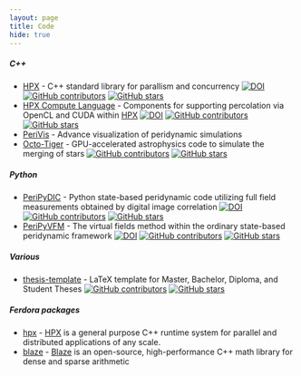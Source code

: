```yaml
---
layout: page
title: Code
hide: true
---
```

 
##### C++

* [HPX](https://github.com/STEllAR-GROUP/hpx) - C++ standard library for parallism and concurrency [![DOI](https://joss.theoj.org/papers/10.21105/joss.02352/status.svg)](https://doi.org/10.21105/joss.02352)[![GitHub contributors](https://img.shields.io/github/contributors/STEllAR-GROUP/hpx.svg)](https://GitHub.com/STEllAR-GROUP/hpx/graphs/contributors/) [![GitHub stars](https://img.shields.io/github/stars/STEllAR-GROUP/hpx.svg?style=social&label=Star&maxAge=2592000)](https://GitHub.com/STEllAR-GROUP/hpx/stargazers/)
* [HPX Compute Language](https://github.com/STEllAR-GROUP/hpxcl) - Components for supporting percolation via OpenCL and CUDA within [HPX](https://github.com/STEllAR-GROUP/hpx) [![DOI](https://zenodo.org/badge/13384046.svg)](https://zenodo.org/badge/latestdoi/13384046) [![GitHub contributors](https://img.shields.io/github/contributors/STEllAR-GROUP/hpxcl.svg)](https://GitHub.com/STEllAR-GROUP/hpx/graphs/contributors/) [![GitHub stars](https://img.shields.io/github/stars/STEllAR-GROUP/hpxcl.svg?style=social&label=Star&maxAge=2592000)](https://GitHub.com/STEllAR-GROUP/hpxcl/stargazers/)
* [PeriVis](https://github.com/PeriVIS) - Advance visualization of peridynamic simulations
* [Octo-Tiger](https://github.com/STEllAR-GROUP/octotiger) - GPU-accelerated astrophysics code to simulate the merging of stars [![GitHub contributors](https://img.shields.io/github/contributors/STEllAR-GROUP/octotiger.svg)](https://GitHub.com/STEllAR-GROUP/octotiger/graphs/contributors/) [![GitHub stars](https://img.shields.io/github/stars/STEllAR-GROUP/octotiger.svg?style=social&label=Star&maxAge=2592000)](https://GitHub.com/STEllAR-GROUP/octotiger/stargazers/)

##### Python

* [PeriPyDIC](https://github.com/lm2-poly/PeriPyDIC) - Python state-based peridynamic code utilizing full field measurements obtained by digital image correlation [![DOI](https://zenodo.org/badge/46075533.svg)](https://zenodo.org/badge/latestdoi/46075533) [![GitHub contributors](https://img.shields.io/github/contributors/lm2-poly/PeriPyDIC.svg)](https://GitHub.com/lm2-poly/PeriPyDIC/graphs/contributors/) [![GitHub stars](https://img.shields.io/github/stars/lm2-poly/PeriPyDIC.svg?style=social&label=Star&maxAge=2592000)](https://GitHub.com/lm2-poly/PeriPyDIC/stargazers/)
* [PeriPyVFM](https://github.com/lm2-poly/PeriPyVFM) - The virtual fields method within the ordinary state-based peridynamic framework 
[![DOI](https://zenodo.org/badge/93547069.svg)](https://zenodo.org/badge/latestdoi/93547069) [![GitHub contributors](https://img.shields.io/github/contributors/lm2-poly/PeriPyVFM.svg)](https://GitHub.com/lm2-poly/PeriPyVFM/graphs/contributors/) [![GitHub stars](https://img.shields.io/github/stars/lm2-poly/PeriPyVFM.svg?style=social&label=Star&maxAge=2592000)](https://GitHub.com/lm2-poly/PeriPyVFM/stargazers/)

##### Various

* [thesis-template](https://github.com/latextemplates/scientific-thesis-template) - LaTeX template for Master, Bachelor, Diploma, and Student Theses 
 [![GitHub contributors](https://img.shields.io/github/contributors/latextemplates/scientific-thesis-template.svg)](https://GitHub.com/latextemplates/scientific-thesis-template/graphs/contributors/) [![GitHub stars](https://img.shields.io/github/stars/latextemplates/scientific-thesis-template.svg?style=social&label=Star&maxAge=2592000)](https://GitHub.com/latextemplates/scientific-thesis-template/stargazers/)


##### Ferdora packages

* [hpx](https://src.fedoraproject.org/rpms/hpx) - [HPX](https://github.com/STEllAR-GROUP/hpx) is a general purpose C++ runtime system for parallel and distributed applications of any scale. 
* [blaze](https://src.fedoraproject.org/rpms/blaze) - [Blaze](https://bitbucket.org/blaze-lib/blaze/src/master/) is an open-source, high-performance C++ math library for dense and sparse arithmetic
